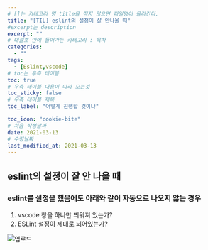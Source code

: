 ```yaml
---
# []는 카테고리 명 title을 적지 않으면 파일명이 올라간다.
title: "[TIL] eslint의 설정이 잘 안나올 때"
#excerpt는 description
excerpt: ""
# 대괄호 안에 들어가는 카테고리 : 목차
categories:
  - ""
tags:
  - [Eslint,vscode]
# toc는 우측 테이블
toc: true
# 우측 테이블 내용이 따라 오는것 
toc_sticky: false
# 우측 테이블 제목
toc_label: "어떻게 진행할 것이냐"

toc_icon: "cookie-bite"
# 처음 작성날짜
date: 2021-03-13
# 수정날짜
last_modified_at: 2021-03-13
---
```


## eslint의 설정이 잘 안 나올 때

### eslint를 설정을 했음에도 아래와 같이 자동으로 나오지 않는 경우

1. vscode 창을 하나만 띄워져 있는가?
2. ESLint 설정이 제대로 되어있는가?

![업로드](https://s3.us-west-2.amazonaws.com/secure.notion-static.com/088002cd-eaf0-410e-a54a-d7f57c6a948d/_2021-03-08__12.06.26.png?X-Amz-Algorithm=AWS4-HMAC-SHA256&X-Amz-Credential=AKIAT73L2G45O3KS52Y5%2F20210314%2Fus-west-2%2Fs3%2Faws4_request&X-Amz-Date=20210314T122232Z&X-Amz-Expires=86400&X-Amz-Signature=22a5f10a566b3aa6b8114510160f53cb7b92ee5505a5298587416e390eeceaf9&X-Amz-SignedHeaders=host&response-content-disposition=filename%20%3D%22_2021-03-08__12.06.26.png%22) 



<!-- base16.solarized

rougify style base16.solarized > assets/css/cyntax.css -->